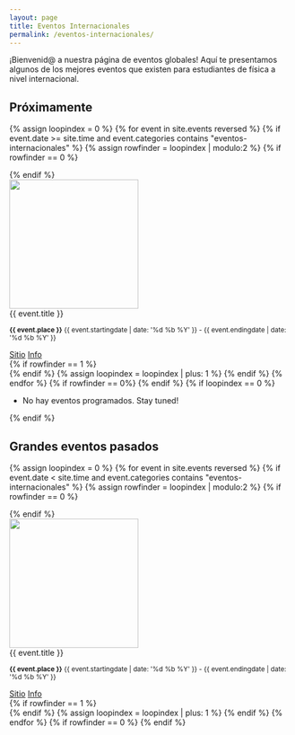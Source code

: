 ```yaml
---
layout: page
title: Eventos Internacionales
permalink: /eventos-internacionales/
---
```


¡Bienvenid@ a nuestra página de eventos globales! Aquí te presentamos algunos de los mejores eventos que existen para estudiantes de física a nivel internacional.

## Próximamente

{% assign loopindex = 0 %}
{% for event in site.events reversed %}
{% if event.date >= site.time and event.categories contains "eventos-internacionales" %}
{% assign rowfinder = loopindex | modulo:2 %}
{% if rowfinder == 0 %}
<div class="row">
{% endif %}
  <div class="col s12 m6">
    <div class="card horizontal">
      <div class="card-image">
	      <img style="height: 230px; object-fit: cover;" src="{{ event.cover }}">
      </div>
      <div class="card-content">
    	<span class="card-title grey-text text-darken-4">{{ event.title }}</span>
    	<p><small><b>{{ event.place }}</b> {{ event.startingdate | date: '%d %b %Y' }} - {{ event.endingdate | date: '%d %b %Y' }}</small></p>
          </div>
    	<div class="card-action">
    	  <a href="{{ event.site }}">Sitio</a>
    	  <a href="{{ event.url }}">Info</a>
    	</div>
    </div>
  </div>
{% if rowfinder == 1 %}
</div>
{% endif %}
{% assign loopindex = loopindex | plus: 1 %}
{% endif %}
{% endfor %}
{% if rowfinder == 0%}
</div>
{% endif %}
{% if loopindex == 0 %}
<ul class="collection">
    <li class="collection-item"> No hay eventos programados. Stay tuned! </li>
</ul>
{% endif %}

## Grandes eventos pasados

{% assign loopindex = 0 %}
{% for event in site.events reversed %}
{% if event.date < site.time and event.categories contains "eventos-internacionales" %}
{% assign rowfinder = loopindex | modulo:2 %}
{% if rowfinder == 0 %}
<div class="row">
{% endif %}
  <div class="col s12 m6">
    <div class="card horizontal">
      <div class="card-image">
	      <img style="height: 230px; object-fit: cover;" src="{{ event.cover }}">
      </div>
      <div class="card-content">
    	<span class="card-title grey-text text-darken-4">{{ event.title }}</span>
    	<p><small><b>{{ event.place }}</b> {{ event.startingdate | date: '%d %b %Y' }} - {{ event.endingdate | date: '%d %b %Y' }}</small></p>
          </div>
    	<div class="card-action">
    	  <a href="{{ event.site }}">Sitio</a>
    	  <a href="{{ event.url }}">Info</a>
    	</div>
    </div>
  </div>
{% if rowfinder == 1 %}
</div>
{% endif %}
{% assign loopindex = loopindex | plus: 1 %}
{% endif %}
{% endfor %}
{% if rowfinder == 0 %}
</div>
{% endif %}



<!-- {% include eventos-modal.html %} -->
